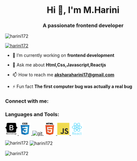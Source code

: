 <h1 align="center">Hi 👋, I'm M.Harini</h1>
<h3 align="center">A passionate frontend developer</h3>

<p align="left"> <img src="https://komarev.com/ghpvc/?username=harini172&label=Profile%20views&color=0e75b6&style=flat" alt="harini172" /> </p>

<p align="left"> <a href="https://github.com/ryo-ma/github-profile-trophy"><img src="https://github-profile-trophy.vercel.app/?username=harini172" alt="harini172" /></a> </p>

- 🔭 I’m currently working on **frontend development**

- 💬 Ask me about **Html,Css,Javascript,Reactjs**

- 📫 How to reach me **aksharaharini17@gmail.com**

- ⚡ Fun fact **The first computer bug was actually a real bug**

<h3 align="left">Connect with me:</h3>
<p align="left">
</p>

<h3 align="left">Languages and Tools:</h3>
<p align="left"> <a href="https://getbootstrap.com" target="_blank" rel="noreferrer"> <img src="https://raw.githubusercontent.com/devicons/devicon/master/icons/bootstrap/bootstrap-plain-wordmark.svg" alt="bootstrap" width="40" height="40"/> </a> <a href="https://www.w3schools.com/css/" target="_blank" rel="noreferrer"> <img src="https://raw.githubusercontent.com/devicons/devicon/master/icons/css3/css3-original-wordmark.svg" alt="css3" width="40" height="40"/> </a> <a href="https://git-scm.com/" target="_blank" rel="noreferrer"> <img src="https://www.vectorlogo.zone/logos/git-scm/git-scm-icon.svg" alt="git" width="40" height="40"/> </a> <a href="https://www.w3.org/html/" target="_blank" rel="noreferrer"> <img src="https://raw.githubusercontent.com/devicons/devicon/master/icons/html5/html5-original-wordmark.svg" alt="html5" width="40" height="40"/> </a> <a href="https://developer.mozilla.org/en-US/docs/Web/JavaScript" target="_blank" rel="noreferrer"> <img src="https://raw.githubusercontent.com/devicons/devicon/master/icons/javascript/javascript-original.svg" alt="javascript" width="40" height="40"/> </a> <a href="https://reactjs.org/" target="_blank" rel="noreferrer"> <img src="https://raw.githubusercontent.com/devicons/devicon/master/icons/react/react-original-wordmark.svg" alt="react" width="40" height="40"/> </a> </p>

<p><img align="left" src="https://github-readme-stats.vercel.app/api/top-langs?username=harini172&show_icons=true&locale=en&layout=compact" alt="harini172" /></p>

<p>&nbsp;<img align="center" src="https://github-readme-stats.vercel.app/api?username=harini172&show_icons=true&locale=en" alt="harini172" /></p>

<p><img align="center" src="https://github-readme-streak-stats.herokuapp.com/?user=harini172&" alt="harini172" /></p>
